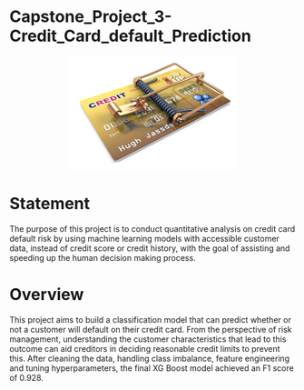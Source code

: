 # Capstone_Project_3-Credit_Card_default_Prediction

<p align="center">
  <img width="300" height="200" src="https://github.com/dileep-rawat/Capstone_Project_3-Credit_Card_default_Prediction/blob/main/credit%20card%20Default.jpeg">
</p>

# Statement
The purpose of this project is to conduct quantitative analysis on credit card default risk by using machine learning models with accessible customer data, instead of credit score or credit history, with the goal of assisting and speeding up the human decision making process.

# Overview
This project aims to build a classification model that can predict whether or not a customer will default on their credit card. From the perspective of risk management, understanding the customer characteristics that lead to this outcome can aid creditors in deciding reasonable credit limits to prevent this. After cleaning the data, handling class imbalance, feature engineering and tuning hyperparameters, the final XG Boost model achieved an F1 score of 0.928.


